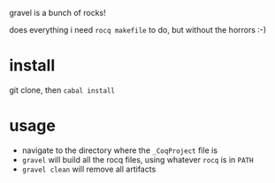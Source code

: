 gravel is a bunch of rocks!

does everything i need `rocq makefile` to do, but without the horrors :-)

# install

git clone, then `cabal install`

# usage

- navigate to the directory where the `_CoqProject` file is
- `gravel` will build all the rocq files, using whatever `rocq` is in `PATH`
- `gravel clean` will remove all artifacts
